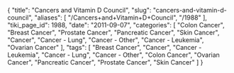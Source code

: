{
    "title": "Cancers and Vitamin D Council",
    "slug": "cancers-and-vitamin-d-council",
    "aliases": [
        "/Cancers+and+Vitamin+D+Council",
        "/1988"
    ],
    "tiki_page_id": 1988,
    "date": "2011-09-07",
    "categories": [
        "Colon Cancer",
        "Breast Cancer",
        "Prostate Cancer",
        "Pancreatic Cancer",
        "Skin Cancer",
        "Cancer",
        "Cancer - Lung",
        "Cancer - Other",
        "Cancer - Leukemia",
        "Ovarian Cancer"
    ],
    "tags": [
        "Breast Cancer",
        "Cancer",
        "Cancer - Leukemia",
        "Cancer - Lung",
        "Cancer - Other",
        "Colon Cancer",
        "Ovarian Cancer",
        "Pancreatic Cancer",
        "Prostate Cancer",
        "Skin Cancer"
    ]
}